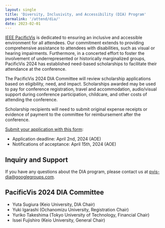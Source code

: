 ```yaml
---
layout: single
title: 'Diversity, Inclusivity, and Accessibility (DIA) Program'
permalink: '/attend/dia/'
date: 2023-02-01
---
```


[IEEE PacificVis](https://pacificvis.github.io/pvis2024/) is dedicated to ensuring an inclusive and accessible environment for all attendees. Our commitment extends to providing comprehensive assistance to attendees with disabilities, such as visual or hearing impairments. Furthermore, in a concerted effort to foster the involvement of underrepresented or historically marginalized groups, PacificVis 2024 has established need-based scholarships to facilitate their attendance at the conference.

The PacificVis 2024 DIA Committee will review scholarship applications based on eligibility, need, and impact. Scholarships awarded may be used to pay for conference registration, travel and accommodation, audio/visual support during conference participation, childcare, and other costs of attending the conference. 

Scholarship recipients will need to submit original expense receipts or evidence of payment to the committee for reimbursement after the conference.

[Submit your application with this form](https://docs.google.com/forms/d/e/1FAIpQLSdZ7_3xcUqlNs3U8sMCraePozQoTQFPt1FtyWmJ_6-0xW8y8w/viewform):
- Application deadline: April 2nd, 2024 (AOE)
- Notifications of acceptance: April 15th, 2024 (AOE)

## Inquiry and Support

If you have any questions about the DIA program, please contact us at pvis-dia@googlegroups.com.

## PacificVis 2024 DIA Committee
- Yuta Sugiura (Keio University, DIA Chair)
- Yuki Igarashi (Ochanomizu University, Registration Chair)
- Yuriko Takeshima (Tokyo University of Technology, Financial Chair)
- Issei Fujishiro (Keio University, General Chair)